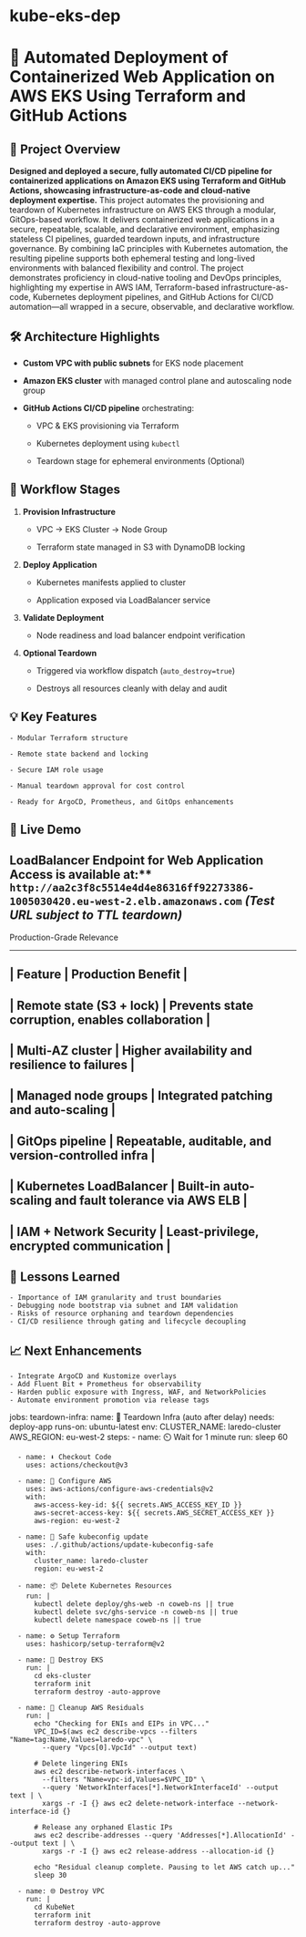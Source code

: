 # kube-eks-dep

# 🚀 Automated Deployment of Containerized Web Application on AWS EKS Using Terraform and GitHub Actions


## 📌 Project Overview

**Designed and deployed a secure, fully automated CI/CD pipeline for containerized applications on Amazon EKS using Terraform and GitHub Actions, showcasing infrastructure-as-code and cloud-native deployment expertise.** This project automates the provisioning and teardown of Kubernetes infrastructure on AWS EKS through a modular, GitOps-based workflow. It delivers containerized web applications in a secure, repeatable, scalable, and declarative environment, emphasizing stateless CI pipelines, guarded teardown inputs, and infrastructure governance. By combining IaC principles with Kubernetes automation, the resulting pipeline supports both ephemeral testing and long-lived environments with balanced flexibility and control. The project demonstrates proficiency in cloud-native tooling and DevOps principles, highlighting my expertise in AWS IAM, Terraform-based infrastructure-as-code, Kubernetes deployment pipelines, and GitHub Actions for CI/CD automation—all wrapped in a secure, observable, and declarative workflow.


## 🛠 Architecture Highlights

- **Custom VPC with public subnets** for EKS node placement

- **Amazon EKS cluster** with managed control plane and autoscaling node group

- **GitHub Actions CI/CD pipeline** orchestrating:

  - VPC & EKS provisioning via Terraform

  - Kubernetes deployment using `kubectl`

  - Teardown stage for ephemeral environments (Optional)



## 🔁 Workflow Stages

1. **Provision Infrastructure**

   - VPC → EKS Cluster → Node Group

   - Terraform state managed in S3 with DynamoDB locking

2. **Deploy Application**

   - Kubernetes manifests applied to cluster

   - Application exposed via LoadBalancer service

3. **Validate Deployment**

   - Node readiness and load balancer endpoint verification

4. **Optional Teardown**

   - Triggered via workflow dispatch (`auto_destroy=true`)

   - Destroys all resources cleanly with delay and audit



## 💡 Key Features

    - Modular Terraform structure

    - Remote state backend and locking

    - Secure IAM role usage

    - Manual teardown approval for cost control

    - Ready for ArgoCD, Prometheus, and GitOps enhancements



## 🔗 Live Demo

## LoadBalancer Endpoint for Web Application Access is available at:** ` http://aa2c3f8c5514e4d4e86316ff92273386-1005030420.eu-west-2.elb.amazonaws.com`  _(Test URL subject to TTL teardown)_


Production-Grade Relevance

  ------------------------------------------------------------------------------------
  |  **Feature**	          |     **Production Benefit**                            |
  ------------------------------------------------------------------------------------
  | Remote state (S3 + lock)  |	Prevents state corruption, enables collaboration      |
  ------------------------------------------------------------------------------------
  | Multi-AZ cluster	      | Higher availability and resilience to failures        |
  ------------------------------------------------------------------------------------
  | Managed node groups	      | Integrated patching and auto-scaling                  |
  ------------------------------------------------------------------------------------
  | GitOps pipeline	          | Repeatable, auditable, and version-controlled infra   |
  ------------------------------------------------------------------------------------
  | Kubernetes LoadBalancer	  | Built-in auto-scaling and fault tolerance via AWS ELB |
  ------------------------------------------------------------------------------------
  | IAM + Network Security	  | Least-privilege, encrypted communication              |
  ------------------------------------------------------------------------------------



## 🧠 Lessons Learned

    - Importance of IAM granularity and trust boundaries
    - Debugging node bootstrap via subnet and IAM validation
    - Risks of resource orphaning and teardown dependencies
    - CI/CD resilience through gating and lifecycle decoupling


## 📈 Next Enhancements

    - Integrate ArgoCD and Kustomize overlays
    - Add Fluent Bit + Prometheus for observability
    - Harden public exposure with Ingress, WAF, and NetworkPolicies
    - Automate environment promotion via release tags


jobs:
  teardown-infra:
    name: 🧹 Teardown Infra (auto after delay)
    needs: deploy-app
    runs-on: ubuntu-latest
    env:
      CLUSTER_NAME: laredo-cluster
      AWS_REGION: eu-west-2
    steps:
      - name: ⏲️ Wait for 1 minute
        run: sleep 60

      - name: ⬇️ Checkout Code
        uses: actions/checkout@v3

      - name: 🔐 Configure AWS
        uses: aws-actions/configure-aws-credentials@v2
        with:
          aws-access-key-id: ${{ secrets.AWS_ACCESS_KEY_ID }}
          aws-secret-access-key: ${{ secrets.AWS_SECRET_ACCESS_KEY }}
          aws-region: eu-west-2

      - name: 📡 Safe kubeconfig update
        uses: ./.github/actions/update-kubeconfig-safe
        with:
          cluster_name: laredo-cluster
          region: eu-west-2

      - name: 📦 Delete Kubernetes Resources
        run: |
          kubectl delete deploy/ghs-web -n coweb-ns || true
          kubectl delete svc/ghs-service -n coweb-ns || true
          kubectl delete namespace coweb-ns || true

      - name: ⚙️ Setup Terraform
        uses: hashicorp/setup-terraform@v2

      - name: 🧹 Destroy EKS
        run: |
          cd eks-cluster
          terraform init
          terraform destroy -auto-approve

      - name: 🧼 Cleanup AWS Residuals
        run: |
          echo "Checking for ENIs and EIPs in VPC..."
          VPC_ID=$(aws ec2 describe-vpcs --filters "Name=tag:Name,Values=laredo-vpc" \
            --query "Vpcs[0].VpcId" --output text)

          # Delete lingering ENIs
          aws ec2 describe-network-interfaces \
            --filters "Name=vpc-id,Values=$VPC_ID" \
            --query 'NetworkInterfaces[*].NetworkInterfaceId' --output text | \
            xargs -r -I {} aws ec2 delete-network-interface --network-interface-id {}

          # Release any orphaned Elastic IPs
          aws ec2 describe-addresses --query 'Addresses[*].AllocationId' --output text | \
            xargs -r -I {} aws ec2 release-address --allocation-id {}

          echo "Residual cleanup complete. Pausing to let AWS catch up..."
          sleep 30

      - name: 🌐 Destroy VPC
        run: |
          cd KubeNet
          terraform init
          terraform destroy -auto-approve
